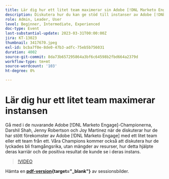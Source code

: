 ```yaml
---
title: Lär dig hur ett litet team maximerar sin Adobe [!DNL Marketo Engage] instans
description: Diskutera hur du kan ge stöd till instanser av Adobe [!DNL Marketo Engage] med ett litet team eller ett team.
role: Admin, Leader, User
level: Beginner, Intermediate, Experienced
doc-type: Event
last-substantial-update: 2023-03-31T00:00:00Z
jira: KT-13023
thumbnail: 3417670.jpeg
exl-id: bcba7f0e-8de0-47b3-adfc-75eb5b756031
duration: 4002
source-git-commit: 8da73b657295864a3bf6c64598b2fbd664a2379d
workflow-type: tm+mt
source-wordcount: '103'
ht-degree: 0%

---
```


# Lär dig hur ett litet team maximerar instansen

Gå med i de nuvarande Adobe [!DNL Marketo Engage]-Championerna, Darshil Shah, Jenny Robertson och Joy Martinez när de diskuterar hur de har stött förekomster av Adobe [!DNL Marketo Engage] med ett litet team eller ett team från ett. Våra Champions kommer också att diskutera hur de lyckades bli framgångsrika, utan mängder av resurser, hur detta hjälpte deras karriär och de positiva resultat de kunde se i deras instans.

>[!VIDEO](https://video.tv.adobe.com/v/3417670/?quality=12&learn=on)

Hämta en **[pdf-version](assets/small-team-instance.pdf){target="_blank"}** av sessionsbilder.
